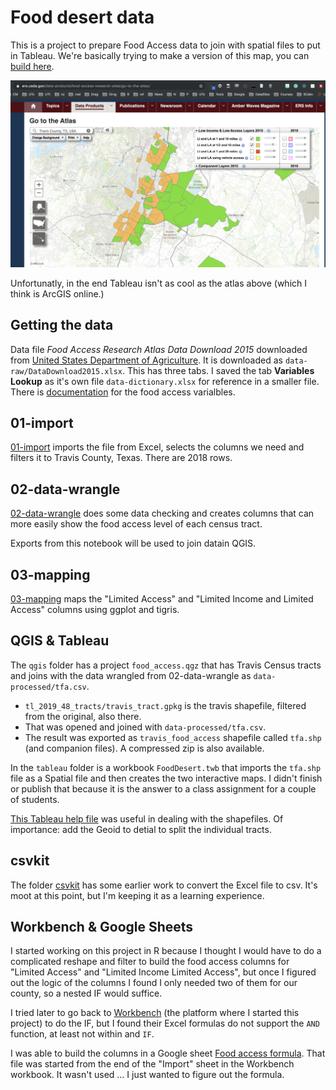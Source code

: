 # Food desert data

This is a project to prepare Food Access data to join with spatial files to put in Tableau. We're basically trying to make a version of this map, you can [build here](https://www.ers.usda.gov/data-products/food-access-research-atlas/go-to-the-atlas/).

![food-atlas](img/food-atlas-map.png)

Unfortunatly, in the end Tableau isn't as cool as the atlas above (which I think is ArcGIS online.)


## Getting the data

Data file _Food Access Research Atlas Data Download 2015_ downloaded from [United States Department of Agriculture](https://www.ers.usda.gov/data-products/food-access-research-atlas/download-the-data/). It is downloaded as `data-raw/DataDownload2015.xlsx`. This has three tabs. I saved the tab **Variables Lookup** as it's own file `data-dictionary.xlsx` for reference in a smaller file. There is  [documentation](https://www.ers.usda.gov/data-products/food-access-research-atlas/documentation/) for the food access varialbles.

## 01-import

[01-import](https://utdata.github.io/rwd-food-desert/01-import.html) imports the file from Excel, selects the columns we need and filters it to Travis County, Texas. There are 2018 rows.

## 02-data-wrangle

[02-data-wrangle](https://utdata.github.io/rwd-food-desert/02-data-wrangle.html) does some data checking and creates columns that can more easily show the food access level of each census tract.

Exports from this notebook will be used to join datain QGIS.

## 03-mapping

[03-mapping](https://utdata.github.io/rwd-food-desert/03-mapping.html) maps the "Limited Access" and "Limited Income and Limited Access" columns using ggplot and tigris.

## QGIS & Tableau

The `qgis` folder has a project `food_access.qgz` that has Travis Census tracts and joins with the data wrangled from 02-data-wrangle as `data-processed/tfa.csv`.

- `tl_2019_48_tracts/travis_tract.gpkg` is the travis shapefile, filtered from the original, also there.
- That was opened and joined with `data-processed/tfa.csv`.
- The result was exported as `travis_food_access` shapefile called `tfa.shp` (and companion files). A compressed zip is also available.

In the `tableau` folder is a workbook `FoodDesert.twb` that imports the `tfa.shp` file as a Spatial file and then creates the two interactive maps. I didn't finish or publish that because it is the answer to a class assignment for a couple of students.

[This Tableau help file](https://help.tableau.com/current/pro/desktop/en-us/maps_shapefiles.htm) was useful in dealing with the shapefiles. Of importance: add the Geoid to detial to split the individual tracts.

## csvkit

The folder [csvkit](csvkit) has some earlier work to convert the Excel file to csv. It's moot at this point, but I'm keeping it as a learning experience.

## Workbench & Google Sheets

I started working on this project in R because I thought I would have to do a complicated reshape and filter to build the food access columns for "Limited Access" and "Limited Income Limited Access", but once I figured out the logic of the columns I found I only needed two of them for our county, so a nested IF would suffice.

I tried later to go back to [Workbench](https://app.workbenchdata.com/workflows/40486/) (the platform where I started this project) to do the IF, but I found their Excel formulas do not support the `AND` function, at least not within and `IF`.

I was able to build the columns in a Google sheet [Food access formula](https://docs.google.com/spreadsheets/d/13QZmczHLAL3_DIIQ6h7Tjgzty-GSPh1OtAr94K7wiUQ/edit#gid=259790322). That file was started from the end of the "Import" sheet in the Workbench workbook. It wasn't used ... I just wanted to figure out the formula.

